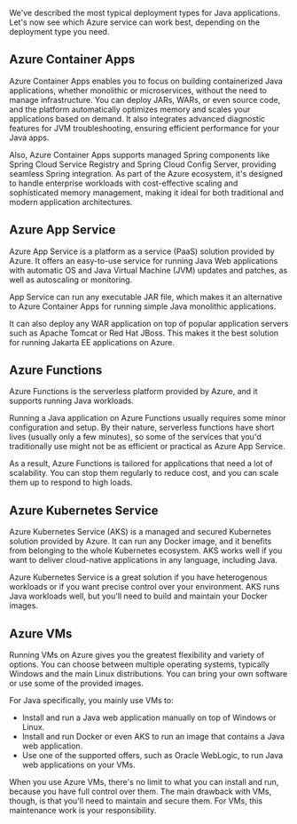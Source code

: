 We've described the most typical deployment types for Java applications. Let's now see which Azure service can work best, depending on the deployment type you need.

## Azure Container Apps

Azure Container Apps enables you to focus on building containerized Java applications, whether monolithic or microservices, without the need to manage infrastructure. You can deploy JARs, WARs, or even source code, and the platform automatically optimizes memory and scales your applications based on demand. It also integrates advanced diagnostic features for JVM troubleshooting, ensuring efficient performance for your Java apps.

Also, Azure Container Apps supports managed Spring components like Spring Cloud Service Registry and Spring Cloud Config Server, providing seamless Spring integration. As part of the Azure ecosystem, it's designed to handle enterprise workloads with cost-effective scaling and sophisticated memory management, making it ideal for both traditional and modern application architectures.

## Azure App Service

Azure App Service is a platform as a service (PaaS) solution provided by Azure. It offers an easy-to-use service for running Java Web applications with automatic OS and Java Virtual Machine (JVM) updates and patches, as well as autoscaling or monitoring.

App Service can run any executable JAR file, which makes it an alternative to Azure Container Apps for running simple Java monolithic applications.

It can also deploy any WAR application on top of popular application servers such as Apache Tomcat or Red Hat JBoss. This makes it the best solution for running Jakarta EE applications on Azure.

## Azure Functions

Azure Functions is the serverless platform provided by Azure, and it supports running Java workloads.

Running a Java application on Azure Functions usually requires some minor configuration and setup. By their nature, serverless functions have short lives (usually only a few minutes), so some of the services that you'd traditionally use might not be as efficient or practical as Azure App Service.

As a result, Azure Functions is tailored for applications that need a lot of scalability. You can stop them regularly to reduce cost, and you can scale them up to respond to high loads.

## Azure Kubernetes Service

Azure Kubernetes Service (AKS) is a managed and secured Kubernetes solution provided by Azure. It can run any Docker image, and it benefits from belonging to the whole Kubernetes ecosystem. AKS works well if you want to deliver cloud-native applications in any language, including Java.

Azure Kubernetes Service is a great solution if you have heterogenous workloads or if you want precise control over your environment. AKS runs Java workloads well, but you'll need to build and maintain your Docker images.

## Azure VMs

Running VMs on Azure gives you the greatest flexibility and variety of options. You can choose between multiple operating systems, typically Windows and the main Linux distributions. You can bring your own software or use some of the provided images.

For Java specifically, you mainly use VMs to:

- Install and run a Java web application manually on top of Windows or Linux.
- Install and run Docker or even AKS to run an image that contains a Java web application.
- Use one of the supported offers, such as Oracle WebLogic, to run Java web applications on your VMs.

When you use Azure VMs, there's no limit to what you can install and run, because you have full control over them. The main drawback with VMs, though, is that you'll need to maintain and secure them. For VMs, this maintenance work is your responsibility.
